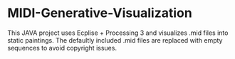 # MIDI-Generative-Visualization
This JAVA project uses Ecplise + Processing 3 and visualizes .mid files into static paintings. The defaultly included .mid files are replaced with empty sequences to avoid copyright issues.
